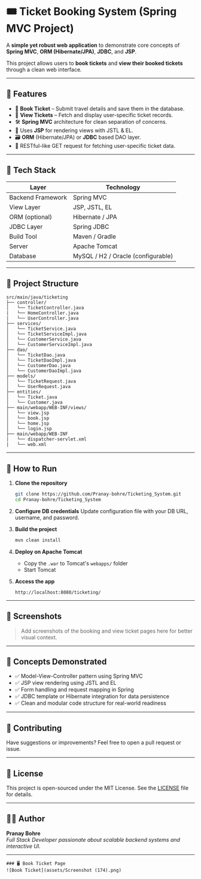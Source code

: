 # 🎟️ Ticket Booking System (Spring MVC Project)

A **simple yet robust web application** to demonstrate core concepts of **Spring MVC**, **ORM (Hibernate/JPA)**, **JDBC**, and **JSP**.

This project allows users to **book tickets** and **view their booked tickets** through a clean web interface.

---

## 📌 Features

- 🎫 **Book Ticket** – Submit travel details and save them in the database.
- 📄 **View Tickets** – Fetch and display user-specific ticket records.
- 🛠️ **Spring MVC** architecture for clean separation of concerns.
- 🧩 Uses **JSP** for rendering views with JSTL & EL.
- 🗃️ **ORM** (Hibernate/JPA) or **JDBC** based DAO layer.
- 🔗 RESTful-like GET request for fetching user-specific ticket data.

---

## 🧰 Tech Stack

| Layer             | Technology         |
|------------------|--------------------|
| Backend Framework| Spring MVC         |
| View Layer       | JSP, JSTL, EL      |
| ORM (optional)   | Hibernate / JPA    |
| JDBC Layer       | Spring JDBC        |
| Build Tool       | Maven / Gradle     |
| Server           | Apache Tomcat      |
| Database         | MySQL / H2 / Oracle (configurable) |

---

## 📂 Project Structure

```
src/main/java/ticketing
├── controller/
│   └── TicketController.java
|   └── HomeController.java
|   └── UserController.java
├── services/
│   └── TicketService.java
│   └── TicketServiceImpl.java
│   └── CustomerService.java
│   └── CustomerServiceImpl.java
├── dao/
│   └── TicketDao.java
│   └── TicketDaoImpl.java
│   └── CustomerDao.java
│   └── CustomerDaoImpl.java
├── models/
│   └── TicketRequest.java
│   └── UserRequest.java
├── entities/
│   └── Ticket.java
│   └── Customer.java
├── main/webapp/WEB-INF/views/
│   └── view.jsp
│   └── book.jsp
│   └── home.jsp
│   └── login.jsp
├── main/webapp/WEB-INF
|   └── dispatcher-servlet.xml
|   └── web.xml
```

---

## 🚀 How to Run

1. **Clone the repository**
   ```bash
   git clone https://github.com/Pranay-bohre/Ticketing_System.git
   cd Pranay-bohre/Ticketing_System
   ```

2. **Configure DB credentials**
   Update configuration file with your DB URL, username, and password.

3. **Build the project**
   ```bash
   mvn clean install
   ```

4. **Deploy on Apache Tomcat**
   - Copy the `.war` to Tomcat's `webapps/` folder
   - Start Tomcat

5. **Access the app**
   ```
   http://localhost:8080/ticketing/
   ```

---

## 📸 Screenshots

> Add screenshots of the booking and view ticket pages here for better visual context.

---

## 🧠 Concepts Demonstrated

- ✅ Model-View-Controller pattern using Spring MVC
- ✅ JSP view rendering using JSTL and EL
- ✅ Form handling and request mapping in Spring
- ✅ JDBC template or Hibernate integration for data persistence
- ✅ Clean and modular code structure for real-world readiness

---

## 🙌 Contributing

Have suggestions or improvements? Feel free to open a pull request or issue.

---

## 📝 License

This project is open-sourced under the MIT License. See the [LICENSE](LICENSE) file for details.

---

## 👨‍💻 Author

**Pranay Bohre**  
*Full Stack Developer passionate about scalable backend systems and interactive UI.*

---
```
### 🖥 Book Ticket Page
![Book Ticket](assets/Screenshot (174).png)

